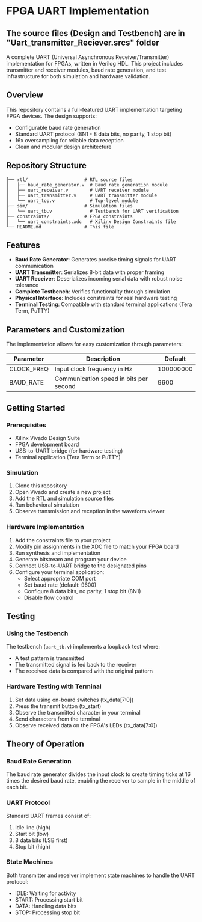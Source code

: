 # FPGA UART Implementation
## The source files (Design and Testbench) are in "Uart_transmitter_Reciever.srcs" folder

A complete UART (Universal Asynchronous Receiver/Transmitter) implementation for FPGAs, written in Verilog HDL. This project includes transmitter and receiver modules, baud rate generation, and test infrastructure for both simulation and hardware validation.

## Overview

This repository contains a full-featured UART implementation targeting FPGA devices. The design supports:
- Configurable baud rate generation
- Standard UART protocol (8N1 - 8 data bits, no parity, 1 stop bit)
- 16x oversampling for reliable data reception
- Clean and modular design architecture

## Repository Structure

```
├── rtl/                     # RTL source files
│   ├── baud_rate_generator.v  # Baud rate generation module
│   ├── uart_receiver.v        # UART receiver module
│   ├── uart_transmitter.v     # UART transmitter module
│   └── uart_top.v             # Top-level module
├── sim/                     # Simulation files
│   └── uart_tb.v              # Testbench for UART verification
├── constraints/             # FPGA constraints
│   └── uart_constraints.xdc   # Xilinx Design Constraints file
└── README.md                # This file
```

## Features

- **Baud Rate Generator**: Generates precise timing signals for UART communication
- **UART Transmitter**: Serializes 8-bit data with proper framing
- **UART Receiver**: Deserializes incoming serial data with robust noise tolerance
- **Complete Testbench**: Verifies functionality through simulation
- **Physical Interface**: Includes constraints for real hardware testing
- **Terminal Testing**: Compatible with standard terminal applications (Tera Term, PuTTY)

## Parameters and Customization

The implementation allows for easy customization through parameters:

| Parameter    | Description                              | Default    |
|--------------|------------------------------------------|------------|
| CLOCK_FREQ   | Input clock frequency in Hz              | 100000000  |
| BAUD_RATE    | Communication speed in bits per second   | 9600       |

## Getting Started

### Prerequisites
- Xilinx Vivado Design Suite
- FPGA development board
- USB-to-UART bridge (for hardware testing)
- Terminal application (Tera Term or PuTTY)

### Simulation

1. Clone this repository
2. Open Vivado and create a new project
3. Add the RTL and simulation source files
4. Run behavioral simulation
5. Observe transmission and reception in the waveform viewer

### Hardware Implementation

1. Add the constraints file to your project
2. Modify pin assignments in the XDC file to match your FPGA board
3. Run synthesis and implementation
4. Generate bitstream and program your device
5. Connect USB-to-UART bridge to the designated pins
6. Configure your terminal application:
   - Select appropriate COM port
   - Set baud rate (default: 9600)
   - Configure 8 data bits, no parity, 1 stop bit (8N1)
   - Disable flow control

## Testing

### Using the Testbench
The testbench (`uart_tb.v`) implements a loopback test where:
- A test pattern is transmitted
- The transmitted signal is fed back to the receiver
- The received data is compared with the original pattern

### Hardware Testing with Terminal
1. Set data using on-board switches (tx_data[7:0])
2. Press the transmit button (tx_start)
3. Observe the transmitted character in your terminal
4. Send characters from the terminal
5. Observe received data on the FPGA's LEDs (rx_data[7:0])

## Theory of Operation

### Baud Rate Generation
The baud rate generator divides the input clock to create timing ticks at 16 times the desired baud rate, enabling the receiver to sample in the middle of each bit.

### UART Protocol
Standard UART frames consist of:
1. Idle line (high)
2. Start bit (low)
3. 8 data bits (LSB first)
4. Stop bit (high)

### State Machines
Both transmitter and receiver implement state machines to handle the UART protocol:
- IDLE: Waiting for activity
- START: Processing start bit
- DATA: Handling data bits
- STOP: Processing stop bit
